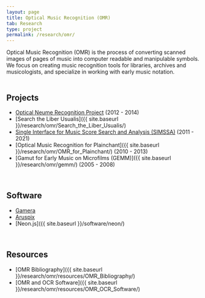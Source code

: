 ```yaml
---
layout: page
title: Optical Music Recognition (OMR)
tab: Research
type: project
permalink: /research/omr/
---
```


Optical Music Recognition (OMR) is the process of converting scanned images of pages of music into computer readable and manipulable symbols. We focus on creating music recognition tools for libraries, archives and musicologists, and specialize in working with early music notation.  
<br>

## Projects

* [Optical Neume Recognition Project](https://www.cs.bham.ac.uk/~aps/research/projects/neumes/) (2012 - 2014)
* [Search the Liber Usualis]({{ site.baseurl }}/research/omr/Search_the_Liber_Usualis/)
* [Single Interface for Music Score Search and Analysis (SIMSSA)](https://simssa.ca/) (2011 - 2021)
* [Optical Music Recognition for Plainchant]({{ site.baseurl }}/research/omr/OMR_for_Plainchant/) (2010 - 2013)
* [Gamut for Early Music on Microfilms (GEMM)]({{ site.baseurl }}/research/omr/gemm/) (2005 - 2008)  
<br>

## Software

* [Gamera](http://gamera.informatik.hsnr.de/)
* [Aruspix](http://www.aruspix.net/)
* [Neon.js]({{ site.baseurl }}/software/neon/)  
<br>

## Resources

* [OMR Bibliography]({{ site.baseurl }}/research/omr/resources/OMR_Bibliography/)
* [OMR and OCR Software]({{ site.baseurl }}/research/omr/resources/OMR_OCR_Software/)

